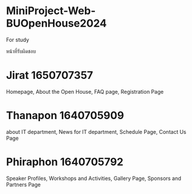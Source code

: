 # MiniProject-Web-BUOpenHouse2024
For study

หน้าที่รับผิดชอบ

# Jirat 1650707357
Homepage,
About the Open House,
FAQ page,
Registration Page

# Thanapon 1640705909
about IT department,
News for IT department,
Schedule Page,
Contact Us Page

# Phiraphon 1640705792
Speaker Profiles,
Workshops and Activities,
Gallery Page,
Sponsors and Partners Page





